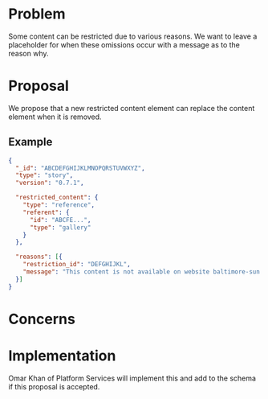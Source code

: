 # Problem

Some content can be restricted due to various reasons. We want to leave a placeholder for when these omissions occur with a message as to the reason why.

# Proposal

We propose that a new restricted content element can replace the content element when it is removed.

## Example
```json
{
  "_id": "ABCDEFGHIJKLMNOPQRSTUVWXYZ",
  "type": "story",
  "version": "0.7.1",

  "restricted_content": {
    "type": "reference",
    "referent": {
      "id": "ABCFE...",
      "type": "gallery"
    }
  },

  "reasons": [{
    "restriction_id": "DEFGHIJKL",
    "message": "This content is not available on website baltimore-sun because of restriction 'Tribune-only restriction'."
  }]
}
```

# Concerns

# Implementation

Omar Khan of Platform Services will implement this and add to the schema if this proposal is accepted.
